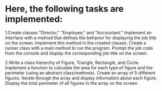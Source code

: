 # Here, the following tasks are implemented:

1.Create classes "Director," "Employee," and "Accountant." Implement an interface with a method that defines the behavior for displaying the job title on the screen. Implement this method in the created classes. Create a runner class with a main method to run the program. Prompt the job code from the console and display the corresponding job title on the screen.

2.Write a class hierarchy of Figure, Triangle, Rectangle, and Circle. Implement a function to calculate the area for each type of figure and the perimeter (using an abstract class/methods). Create an array of 5 different figures. Iterate through the array and display information about each figure. Display the total perimeter of all figures in the array on the screen